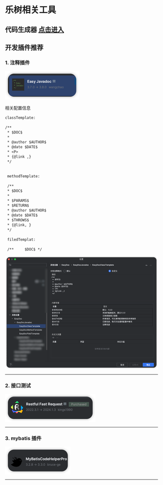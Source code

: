 # 乐树相关工具

## 代码生成器 [点击进入](https://www.hblshq.cn)


## 开发插件推荐

### 1. 注释插件

![img.png](../public/img.png)

相关配置信息
```
classTemplate:

/**
 * $DOC$
 * 
 * @author $AUTHOR$
 * @date $DATE$
 * <P>
 * {@link ,}
 */
 
 
 methodTemplate:
 
 /**
 * $DOC$
 * 
 * $PARAMS$
 * $RETURN$
 * @author $AUTHOR$
 * @date $DATE$
 * $THROWS$
 * {@link, }
 */
 
 filedTemplat:
 
 /**     $DOC$ */
```
![img.png](../public/easyDoc2.png)

---

### 2. 接口测试

![img.png](../public/fastRequest1.png)

---

### 3. mybatis 插件

![img.png](../public/mybatis1.png)

--- 
